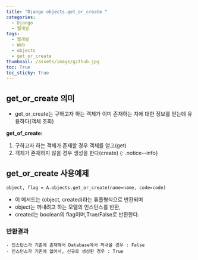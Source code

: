 ```yaml
---
title: "Django objects.get_or_create "
categories:
  - Django
  - 웹개발
tags:
  - 웹개발
  - Web
  - objects
  - get_or_create
thumbnail: /assets/image/github.jpg
toc: True
toc_sticky: True
---
```


## get_or_create 의미
  - get_or_create는 구하고자 하는 객체가 이미 존재하는 지에 대한 정보를 얻는데 유용하다(객체 조회)

**get_of_create:**  
  1) 구하고자 하는 객체가 존재할 경우 객체를 얻고(get)
  2) 객체가 존재하지 않을 경우 생성을 한다(create)
{: .notice--info}


## get_or_create 사용예제 
~~~
object, flag = A.objects.get_or_create(name=name, code=code)
~~~
 - 이 메서드는 (object, created)라는 튜플형식으로 반환되며
 - object는 꺼내려고 하는 모델의 인스턴스를 반환,
 - created는 boolean의 flag이며,True/False로 반환한다.

### 반환결과
    - 인스턴스가 기존에 존재해서 Database에서 꺼내올 경우 : False
    - 인스턴스가 기존에 없어서, 신규로 생성된 경우 : True